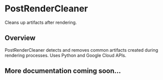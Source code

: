 # PostRenderCleaner

Cleans up artifacts after rendering.

## Overview

PostRenderCleaner detects and removes common artifacts created during rendering processes. Uses Python and Google Cloud APIs.

## More documentation coming soon...